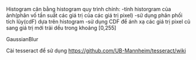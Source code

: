 Histogram
cân bằng histogram
quy trình chính: 
-tính historgram của ảnh(phân vố tần suất các giá trị của các giá trị pixel)
-sử dụng phân phối tích lũy(cdF) dựa trên histogram
-sử dụng CDF để ánh xạ các giá trị pixel cũ sang giá trị mới trải dều trong khoảng [0,255]

GaussianBlur

Cài tesseract để sử dụng 
https://github.com/UB-Mannheim/tesseract/wiki
